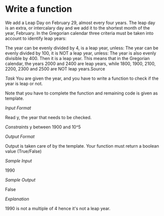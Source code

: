 # Write a function

We add a Leap Day on February 29, almost every four years. The leap day is an extra, or intercalary day and we add it to the shortest month of the year, February.
In the Gregorian calendar three criteria must be taken into account to identify leap years:

The year can be evenly divided by 4, is a leap year, unless:
The year can be evenly divided by 100, it is NOT a leap year, unless:
The year is also evenly divisible by 400. Then it is a leap year.
This means that in the Gregorian calendar, the years 2000 and 2400 are leap years, while 1800, 1900, 2100, 2200, 2300 and 2500 are NOT leap years.Source

*Task*
You are given the year, and you have to write a function to check if the year is leap or not.

Note that you have to complete the function and remaining code is given as template.

*Input Format*

Read y, the year that needs to be checked.

*Constraints*
y between 1900 and 10^5

*Output Format*

Output is taken care of by the template. Your function must return a boolean value (True/False)

*Sample Input* 

1990

*Sample Output*

False

*Explanation*

1990 is not a multiple of 4 hence it's not a leap year.